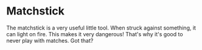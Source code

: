 # Matchstick

The matchstick is a very useful little tool. When struck against something, it
can light on fire. This makes it very dangerous! That's why it's good to never
play with matches. Got that?
